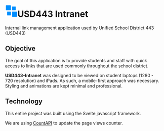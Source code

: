 <h1><img width="40" src="./public/favicon.png" alt="usd443 intranet logo" />USD443 Intranet</h1>

Internal link management application used by Unified School District 443 (USD443)

## Objective

The goal of this application is to provide students and staff with quick access to links that are used commonly throughout the school district.

**USD443-Intranet** was designed to be viewed on student laptops (1280 - 720 resolution) and iPads. As such, a mobile-first approach was necessary. Styling and animations are kept minimal and professional.

## Technology

This entire project was built using the Svelte javascript framework.

We are using [CountAPI](https://countapi.xyz/) to update the page views counter.
